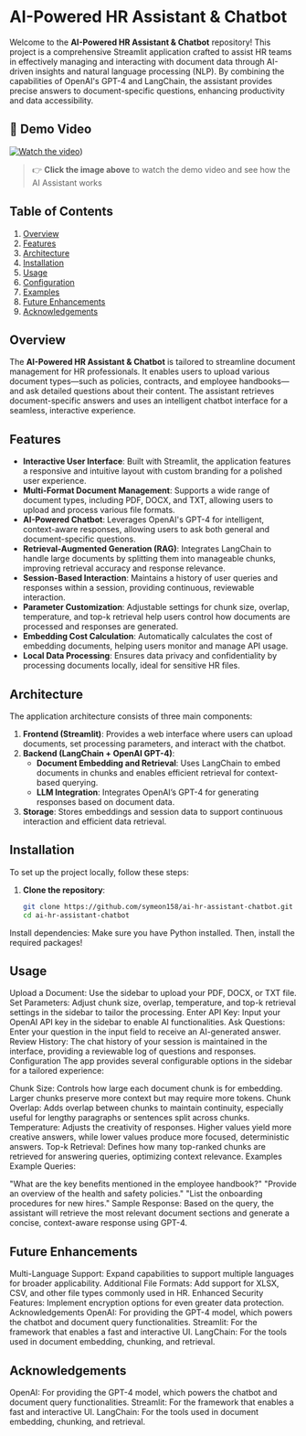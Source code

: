 # AI-Powered HR Assistant & Chatbot

Welcome to the **AI-Powered HR Assistant & Chatbot** repository! This project is a comprehensive Streamlit application crafted to assist HR teams in effectively managing and interacting with document data through AI-driven insights and natural language processing (NLP). By combining the capabilities of OpenAI's GPT-4 and LangChain, the assistant provides precise answers to document-specific questions, enhancing productivity and data accessibility.

## 🎥 Demo Video
[![Watch the video](https://via.placeholder.com/800x450.png?text=Watch+Video)](https://1drv.ms/v/c/A9927BE78AA24F21/EYGrivVWTNBCiM-ZpqDzbBIBMs-DgxsIXlGbu-qHDHEWsw?e=IM2PvB))
> 👉 **Click the image above** to watch the demo video and see how the AI Assistant works

## Table of Contents

1. [Overview](#overview)
2. [Features](#features)
3. [Architecture](#architecture)
4. [Installation](#installation)
5. [Usage](#usage)
6. [Configuration](#configuration)
7. [Examples](#examples)
8. [Future Enhancements](#future-enhancements)
9. [Acknowledgements](#acknowledgements)

## Overview

The **AI-Powered HR Assistant & Chatbot** is tailored to streamline document management for HR professionals. It enables users to upload various document types—such as policies, contracts, and employee handbooks—and ask detailed questions about their content. The assistant retrieves document-specific answers and uses an intelligent chatbot interface for a seamless, interactive experience.

## Features

- **Interactive User Interface**: Built with Streamlit, the application features a responsive and intuitive layout with custom branding for a polished user experience.
- **Multi-Format Document Management**: Supports a wide range of document types, including PDF, DOCX, and TXT, allowing users to upload and process various file formats.
- **AI-Powered Chatbot**: Leverages OpenAI's GPT-4 for intelligent, context-aware responses, allowing users to ask both general and document-specific questions.
- **Retrieval-Augmented Generation (RAG)**: Integrates LangChain to handle large documents by splitting them into manageable chunks, improving retrieval accuracy and response relevance.
- **Session-Based Interaction**: Maintains a history of user queries and responses within a session, providing continuous, reviewable interaction.
- **Parameter Customization**: Adjustable settings for chunk size, overlap, temperature, and top-k retrieval help users control how documents are processed and responses are generated.
- **Embedding Cost Calculation**: Automatically calculates the cost of embedding documents, helping users monitor and manage API usage.
- **Local Data Processing**: Ensures data privacy and confidentiality by processing documents locally, ideal for sensitive HR files.

## Architecture

The application architecture consists of three main components:

1. **Frontend (Streamlit)**: Provides a web interface where users can upload documents, set processing parameters, and interact with the chatbot.
2. **Backend (LangChain + OpenAI GPT-4)**:
   - **Document Embedding and Retrieval**: Uses LangChain to embed documents in chunks and enables efficient retrieval for context-based querying.
   - **LLM Integration**: Integrates OpenAI’s GPT-4 for generating responses based on document data.
3. **Storage**: Stores embeddings and session data to support continuous interaction and efficient data retrieval.

## Installation

To set up the project locally, follow these steps:

1. **Clone the repository**:
   ```bash
   git clone https://github.com/symeon158/ai-hr-assistant-chatbot.git
   cd ai-hr-assistant-chatbot

Install dependencies: Make sure you have Python installed. Then, install the required packages!

## Usage
Upload a Document: Use the sidebar to upload your PDF, DOCX, or TXT file.
Set Parameters: Adjust chunk size, overlap, temperature, and top-k retrieval settings in the sidebar to tailor the processing.
Enter API Key: Input your OpenAI API key in the sidebar to enable AI functionalities.
Ask Questions: Enter your question in the input field to receive an AI-generated answer.
Review History: The chat history of your session is maintained in the interface, providing a reviewable log of questions and responses.
Configuration
The app provides several configurable options in the sidebar for a tailored experience:

Chunk Size: Controls how large each document chunk is for embedding. Larger chunks preserve more context but may require more tokens.
Chunk Overlap: Adds overlap between chunks to maintain continuity, especially useful for lengthy paragraphs or sentences split across chunks.
Temperature: Adjusts the creativity of responses. Higher values yield more creative answers, while lower values produce more focused, deterministic answers.
Top-k Retrieval: Defines how many top-ranked chunks are retrieved for answering queries, optimizing context relevance.
Examples
Example Queries:

"What are the key benefits mentioned in the employee handbook?"
"Provide an overview of the health and safety policies."
"List the onboarding procedures for new hires."
Sample Response: Based on the query, the assistant will retrieve the most relevant document sections and generate a concise, context-aware response using GPT-4.

## Future Enhancements
Multi-Language Support: Expand capabilities to support multiple languages for broader applicability.
Additional File Formats: Add support for XLSX, CSV, and other file types commonly used in HR.
Enhanced Security Features: Implement encryption options for even greater data protection.
Acknowledgements
OpenAI: For providing the GPT-4 model, which powers the chatbot and document query functionalities.
Streamlit: For the framework that enables a fast and interactive UI.
LangChain: For the tools used in document embedding, chunking, and retrieval.

## Acknowledgements
OpenAI: For providing the GPT-4 model, which powers the chatbot and document query functionalities.
Streamlit: For the framework that enables a fast and interactive UI.
LangChain: For the tools used in document embedding, chunking, and retrieval.
